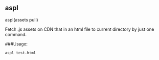 aspl
-------------

aspl(assets pull) 

Fetch .js assets on CDN that in an html file to current directory by just one command.

###Usage:

    aspl test.html
